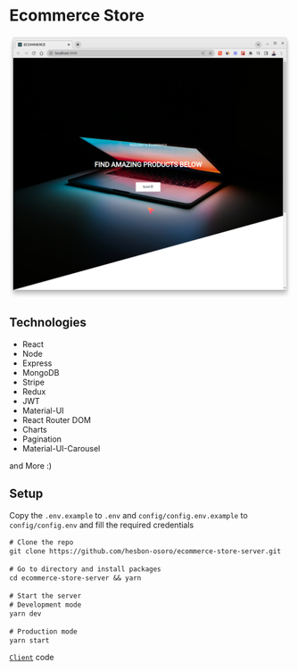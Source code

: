 # Ecommerce Store

![Ecommerce Store](assets/ecommerce-store.png)

## Technologies

- React
- Node
- Express
- MongoDB
- Stripe
- Redux
- JWT
- Material-UI
- React Router DOM
- Charts
- Pagination
- Material-UI-Carousel

and More :)

## Setup

Copy the `.env.example` to `.env` and `config/config.env.example` to `config/config.env` and fill the required credentials

```code
# Clone the repo
git clone https://github.com/hesbon-osoro/ecommerce-store-server.git

# Go to directory and install packages
cd ecommerce-store-server && yarn

# Start the server
# Development mode
yarn dev

# Production mode
yarn start
```

[`Client`](https://github.com/hesbon-osoro/ecommerce-store) code
